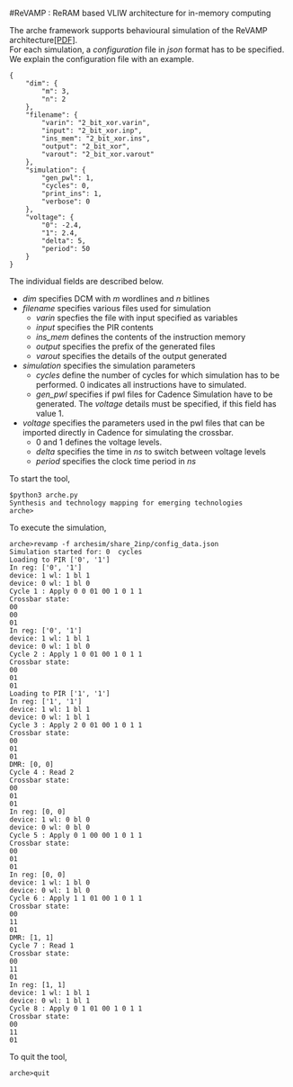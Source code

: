 #ReVAMP : ReRAM based VLIW architecture for in-memory computing 



The arche framework supports behavioural simulation of the ReVAMP architecture[[PDF]](https://ieeexplore.ieee.org/document/7927095).  
For each simulation, a *configuration* file in *json* format has to be specified. We explain the configuration file with an example.

```
{
    "dim": {
        "m": 3,
        "n": 2
    },
    "filename": {
        "varin": "2_bit_xor.varin",
        "input": "2_bit_xor.inp",
        "ins_mem": "2_bit_xor.ins",
        "output": "2_bit_xor",
        "varout": "2_bit_xor.varout"
    },
    "simulation": {
        "gen_pwl": 1,
        "cycles": 0,
        "print_ins": 1,
        "verbose": 0
    },
    "voltage": {
        "0": -2.4,
        "1": 2.4,
        "delta": 5,
        "period": 50
    }
}
```

The individual fields are described below.

+ *dim* specifies DCM with *m* wordlines and *n* bitlines
+ *filename* specifies various files used for simulation
  + *varin* specfies the file with input specified as variables
  + *input* specifies the PIR contents
  + *ins_mem* defines the contents of the instruction memory
  + *output* specifies the prefix of the generated files
  + *varout* specifies the details of the output generated
+ *simulation* specifies the simulation parameters
  + *cycles* define the number of cycles for which simulation has to be performed. 0 indicates all instructions have to simulated.
  + *gen_pwl* specifies if pwl files for Cadence Simulation have to be generated. The *voltage* details must be specified, if this field has value 1.
+ *voltage* specifies the parameters used in the pwl files that can be imported directly in Cadence for simulating the crossbar.
  + 0 and 1 defines the voltage levels.
  + *delta* specifies the time in *ns* to switch between voltage levels
  + *period* specifies the clock time period in *ns* 


To start the tool, 
``` 
$python3 arche.py 
Synthesis and technology mapping for emerging technologies
arche>
```

To execute the simulation, 
```
arche>revamp -f archesim/share_2inp/config_data.json 
Simulation started for: 0  cycles
Loading to PIR ['0', '1']
In reg: ['0', '1']
device: 1 wl: 1 bl 1
device: 0 wl: 1 bl 0
Cycle 1 : Apply 0 0 01 00 1 0 1 1
Crossbar state:
00
00
01
In reg: ['0', '1']
device: 1 wl: 1 bl 1
device: 0 wl: 1 bl 0
Cycle 2 : Apply 1 0 01 00 1 0 1 1
Crossbar state:
00
01
01
Loading to PIR ['1', '1']
In reg: ['1', '1']
device: 1 wl: 1 bl 1
device: 0 wl: 1 bl 1
Cycle 3 : Apply 2 0 01 00 1 0 1 1
Crossbar state:
00
01
01
DMR: [0, 0]
Cycle 4 : Read 2
Crossbar state:
00
01
01
In reg: [0, 0]
device: 1 wl: 0 bl 0
device: 0 wl: 0 bl 0
Cycle 5 : Apply 0 1 00 00 1 0 1 1
Crossbar state:
00
01
01
In reg: [0, 0]
device: 1 wl: 1 bl 0
device: 0 wl: 1 bl 0
Cycle 6 : Apply 1 1 01 00 1 0 1 1
Crossbar state:
00
11
01
DMR: [1, 1]
Cycle 7 : Read 1
Crossbar state:
00
11
01
In reg: [1, 1]
device: 1 wl: 1 bl 1
device: 0 wl: 1 bl 1
Cycle 8 : Apply 0 1 01 00 1 0 1 1
Crossbar state:
00
11
01
```

To quit the tool,

```arche>quit```